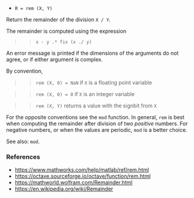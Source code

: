 - `R = rem (X, Y)`

Return the remainder of the division `X / Y`.

The remainder is computed using the expression

> > `x - y .* fix (x ./ y)`

An error message is printed if the dimensions of the arguments do not agree, or
if either argument is complex.

By convention,

> > `rem (X, 0) = NaN` if `X` is a floating point variable

> > `rem (X, 0) = 0` if `X` is an integer variable

> > `rem (X, Y)` returns a value with the signbit from `X`

For the opposite conventions see the `mod` function. In general, `rem` is best
when computing the remainder after division of two _positive_ numbers. For
negative numbers, or when the values are periodic, `mod` is a better choice.

See also: `mod`.

### References

- https://www.mathworks.com/help/matlab/ref/rem.html
- https://octave.sourceforge.io/octave/function/rem.html
- https://mathworld.wolfram.com/Remainder.html
- https://en.wikipedia.org/wiki/Remainder
